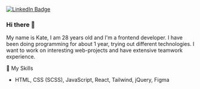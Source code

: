 [![LinkedIn Badge](https://img.shields.io/badge/LinkedIn-Profile-informational?style=flat&logo=linkedin&logoColor=white&color=0D76A8)](https://www.linkedin.com/in/eolshadrina/)


### Hi there 👋


My name is Kate, I am 28 years old and I'm a frontend developer. I have been doing programming for about 1 year, trying out different technologies. I want to work on interesting web-projects and have extensive teamwork experience.

📌 My Skills
+ HTML, CSS (SCSS), JavaScript, React, Tailwind, jQuery, Figma

<!--
**nbirdie/nbirdie** is a ✨ _special_ ✨ repository because its `README.md` (this file) appears on your GitHub profile.

Here are some ideas to get you started:

- 🔭 I’m currently working on ...
- 🌱 I’m currently learning ...
- 👯 I’m looking to collaborate on ...
- 🤔 I’m looking for help with ...
- 💬 Ask me about ...
- 📫 How to reach me: ...
- 😄 Pronouns: ...
- ⚡ Fun fact: ...
-->
